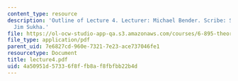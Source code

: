 ```yaml
---
content_type: resource
description: 'Outline of Lecture 4. Lecturer: Michael Bender. Scribe: Sid Sen and
  Jim Sukha.'
file: https://ol-ocw-studio-app-qa.s3.amazonaws.com/courses/6-895-theory-of-parallel-systems-sma-5509-fall-2003/4a50951d57336f8ffb8af8fbfbb22b4d_lecture4.pdf
file_type: application/pdf
parent_uid: 7e6827cd-960e-7321-7e23-ace737046fe1
resourcetype: Document
title: lecture4.pdf
uid: 4a50951d-5733-6f8f-fb8a-f8fbfbb22b4d
---
```

